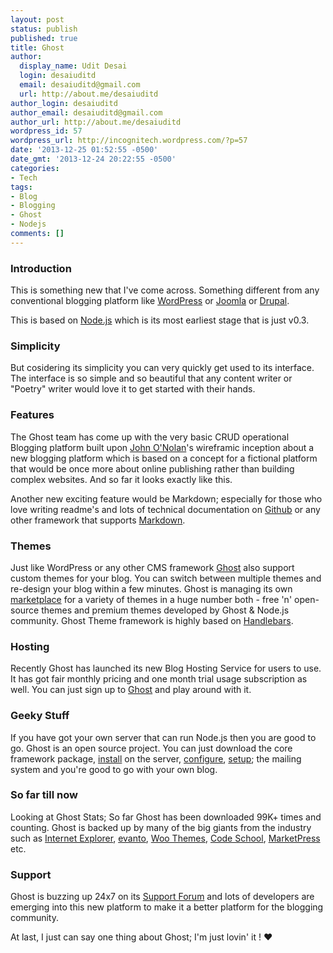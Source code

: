 ```yaml
---
layout: post
status: publish
published: true
title: Ghost
author:
  display_name: Udit Desai
  login: desaiuditd
  email: desaiuditd@gmail.com
  url: http://about.me/desaiuditd
author_login: desaiuditd
author_email: desaiuditd@gmail.com
author_url: http://about.me/desaiuditd
wordpress_id: 57
wordpress_url: http://incognitech.wordpress.com/?p=57
date: '2013-12-25 01:52:55 -0500'
date_gmt: '2013-12-24 20:22:55 -0500'
categories:
- Tech
tags:
- Blog
- Blogging
- Ghost
- Nodejs
comments: []
---
```


### Introduction

This is something new that I've come across. Something different from any conventional blogging platform like [WordPress](http://wordpress.org/) or [Joomla](http://joomla.org/) or [Drupal](http://drupal.org/).

This is based on [Node.js](http://nodejs.org/) which is its most earliest stage that is just v0.3.

### Simplicity

But cosidering its simplicity you can very quickly get used to its interface. The interface is so simple and so beautiful that any content writer or "Poetry" writer would love it to get started with their hands.

### Features

The Ghost team has come up with the very basic CRUD operational Blogging platform built upon [John O'Nolan](http://twitter.com/JohnONolan)'s wireframic inception about a new blogging platform which is based on a concept for a fictional platform that would be once more about online publishing rather than building complex websites. And so far it looks exactly like this.

Another new exciting feature would be Markdown; especially for those who love writing readme's and lots of technical documentation on [Github](http://github.com) or any other framework that supports [Markdown](http://daringfireball.net/projects/markdown/syntax).

### Themes

Just like WordPress or any other CMS framework [Ghost](http://ghost.org/) also support custom themes for your blog. You can switch between multiple themes and re-design your blog within a few minutes. Ghost is managing its own [marketplace](http://marketplace.ghost.org/) for a variety of themes in a huge number both - free 'n' open-source themes and premium themes developed by Ghost & Node.js community. Ghost Theme framework is highly based on [Handlebars](http://handlebarsjs.com/).

### Hosting

Recently Ghost has launched its new Blog Hosting Service for users to use. It has got fair monthly pricing and one month trial usage subscription as well. You can just sign up to [Ghost](http://ghost.org/) and play around with it.

### Geeky Stuff

If you have got your own server that can run Node.js then you are good to go. Ghost is an open source project. You can just download the core framework package, [install](http://docs.ghost.org/installation/) on the server, [configure](http://docs.ghost.org/usage/), [setup](http://docs.ghost.org/mail/); the mailing system and you're good to go with your own blog.

### So far till now

Looking at Ghost Stats; So far Ghost has been downloaded 99K+ times and counting.
Ghost is backed up by many of the big giants from the industry such as [Internet Explorer](http://ie.microsoft.com/), [evanto](http://envato.com/), [Woo Themes](http://woothemes.com/), [Code School](http://codeschool.com/), [MarketPress](http://marketpress.com/) etc.

### Support

Ghost is buzzing up 24x7 on its [Support Forum](https://ghost.org/forum/) and lots of developers are emerging into this new platform to make it a better platform for the blogging community.

At last, I just can say one thing about Ghost; I'm just lovin' it ! :heart:
